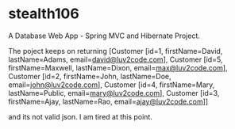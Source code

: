 # stealth106

A Database Web App - Spring MVC and Hibernate Project.

The poject keeps on returning
[Customer [id=1, firstName=David, lastName=Adams, email=david@luv2code.com], Customer [id=5, firstName=Maxwell, lastName=Dixon, email=max@luv2code.com], Customer [id=2, firstName=John, lastName=Doe, email=john@luv2code.com], Customer [id=4, firstName=Mary, lastName=Public, email=mary@luv2code.com], Customer [id=3, firstName=Ajay, lastName=Rao, email=ajay@luv2code.com]]

and its not valid json. I am tired at this point.

